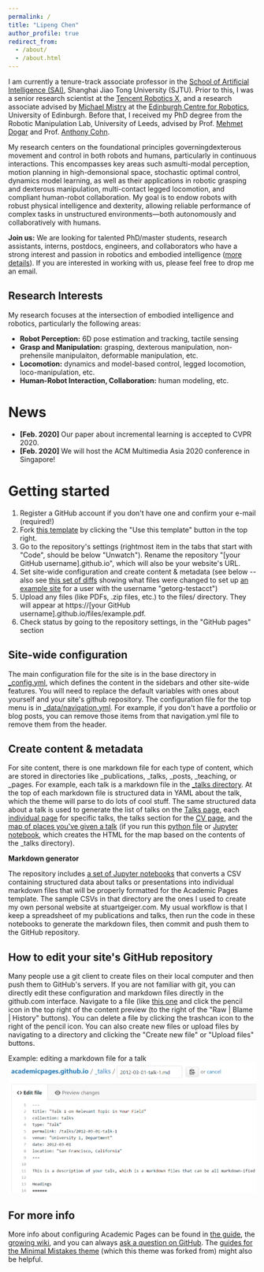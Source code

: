 ```yaml
---
permalink: /
title: "Lipeng Chen"
author_profile: true
redirect_from: 
  - /about/
  - /about.html
---
```


I am currently a tenure-track associate professor in the [School of Artificial Intelligence (SAI)](https://soai.sjtu.edu.cn/), Shanghai Jiao Tong University (SJTU). Prior to this, I was a senior research scientist at the [Tencent Robotics X](https://roboticsx.tencent.com/#/), and a research associate advised by [Michael Mistry](https://homepages.inf.ed.ac.uk/mmistry/index.html) at the [Edinburgh Centre for Robotics](https://www.edinburgh-robotics.org/), University of Edinburgh. Before that, 
I received my PhD degree from the Robotic Manipulation Lab, University of Leeds, advised by Prof. [Mehmet Dogar](https://eps.leeds.ac.uk/computing/staff/743/professor-mehmet-dogar) and Prof. [Anthony Cohn](https://eps.leeds.ac.uk/computing/staff/76/professor-anthony-tony-g-cohn-freng-flsw-ceng-citp). 

My research centers on the foundational principles governing ​​dexterous movement and control in both robots and humans, particularly in continuous interactions​​. This encompasses ​​key areas such as​​ multi-modal perception, motion planning in high-demonsional space, stochastic optimal control, dynamics model learning, as well as their applications in​​ robotic grasping and dexterous manipulation, multi-contact legged locomotion, and compliant human-robot collaboration.
My goal is to endow robots with robust physical intelligence and dexterity, allowing reliable performance of complex tasks in unstructured environments—​​both autonomously and collaboratively with humans​​.​

<!-- / 或者更强的科研愿景： 
I envision a future where robots ​​possess​​ robust dexterity and physical intelligence, ​​allowing them to seamlessly deploy​​ alongside humans in unstructured environments and ​​dependably perform​​ complex, physically interactive tasks. -->

<!-- My goal is to enable robots to seamlessly interact with humans in crowded, chaotic environments and accomplish complex tasks. -->

**Join us:** We are looking for talented PhD/master students, research assistants, interns, postdocs, engineers, and collaborators who have a strong interest and passion in robotics and embodied intelligence ([more details]()). If you are interested in working with us, please feel free to drop me an email.

## Research Interests

My research focuses at the intersection of embodied intelligence and robotics, particularly the following areas:

- **Robot Perception:** 6D pose estimation and tracking, tactile sensing
- **Grasp and Manipulation:** grasping, dexterous manipulation, non-prehensile manipulaiton, deformable manipulation, etc.
- **Locomotion:** dynamics and model-based control, legged locomotion, loco-manipulation, etc.
- **Human-Robot Interaction, Collaboration:** human modeling, etc.  

News
======

- **[Feb. 2020]** Our paper about incremental learning is accepted to CVPR 2020.
- **[Feb. 2020]** We will host the ACM Multimedia Asia 2020 conference in Singapore!


Getting started
======
1. Register a GitHub account if you don't have one and confirm your e-mail (required!)
1. Fork [this template](https://github.com/academicpages/academicpages.github.io) by clicking the "Use this template" button in the top right. 
1. Go to the repository's settings (rightmost item in the tabs that start with "Code", should be below "Unwatch"). Rename the repository "[your GitHub username].github.io", which will also be your website's URL.
1. Set site-wide configuration and create content & metadata (see below -- also see [this set of diffs](http://archive.is/3TPas) showing what files were changed to set up [an example site](https://getorg-testacct.github.io) for a user with the username "getorg-testacct")
1. Upload any files (like PDFs, .zip files, etc.) to the files/ directory. They will appear at https://[your GitHub username].github.io/files/example.pdf.  
1. Check status by going to the repository settings, in the "GitHub pages" section

Site-wide configuration
------
The main configuration file for the site is in the base directory in [_config.yml](https://github.com/academicpages/academicpages.github.io/blob/master/_config.yml), which defines the content in the sidebars and other site-wide features. You will need to replace the default variables with ones about yourself and your site's github repository. The configuration file for the top menu is in [_data/navigation.yml](https://github.com/academicpages/academicpages.github.io/blob/master/_data/navigation.yml). For example, if you don't have a portfolio or blog posts, you can remove those items from that navigation.yml file to remove them from the header. 

Create content & metadata
------
For site content, there is one markdown file for each type of content, which are stored in directories like _publications, _talks, _posts, _teaching, or _pages. For example, each talk is a markdown file in the [_talks directory](https://github.com/academicpages/academicpages.github.io/tree/master/_talks). At the top of each markdown file is structured data in YAML about the talk, which the theme will parse to do lots of cool stuff. The same structured data about a talk is used to generate the list of talks on the [Talks page](https://academicpages.github.io/talks), each [individual page](https://academicpages.github.io/talks/2012-03-01-talk-1) for specific talks, the talks section for the [CV page](https://academicpages.github.io/cv), and the [map of places you've given a talk](https://academicpages.github.io/talkmap.html) (if you run this [python file](https://github.com/academicpages/academicpages.github.io/blob/master/talkmap.py) or [Jupyter notebook](https://github.com/academicpages/academicpages.github.io/blob/master/talkmap.ipynb), which creates the HTML for the map based on the contents of the _talks directory).

**Markdown generator**

The repository includes [a set of Jupyter notebooks](https://github.com/academicpages/academicpages.github.io/tree/master/markdown_generator
) that converts a CSV containing structured data about talks or presentations into individual markdown files that will be properly formatted for the Academic Pages template. The sample CSVs in that directory are the ones I used to create my own personal website at stuartgeiger.com. My usual workflow is that I keep a spreadsheet of my publications and talks, then run the code in these notebooks to generate the markdown files, then commit and push them to the GitHub repository.

How to edit your site's GitHub repository
------
Many people use a git client to create files on their local computer and then push them to GitHub's servers. If you are not familiar with git, you can directly edit these configuration and markdown files directly in the github.com interface. Navigate to a file (like [this one](https://github.com/academicpages/academicpages.github.io/blob/master/_talks/2012-03-01-talk-1.md) and click the pencil icon in the top right of the content preview (to the right of the "Raw | Blame | History" buttons). You can delete a file by clicking the trashcan icon to the right of the pencil icon. You can also create new files or upload files by navigating to a directory and clicking the "Create new file" or "Upload files" buttons. 

Example: editing a markdown file for a talk
![Editing a markdown file for a talk](/images/editing-talk.png)

For more info
------
More info about configuring Academic Pages can be found in [the guide](https://academicpages.github.io/markdown/), the [growing wiki](https://github.com/academicpages/academicpages.github.io/wiki), and you can always [ask a question on GitHub](https://github.com/academicpages/academicpages.github.io/discussions). The [guides for the Minimal Mistakes theme](https://mmistakes.github.io/minimal-mistakes/docs/configuration/) (which this theme was forked from) might also be helpful.
